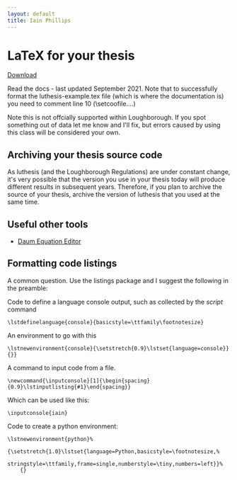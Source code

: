 ```yaml
---
layout: default
title: Iain Phillips
---
```


# LaTeX for your thesis

[Download](luthesis.zip)

Read the docs - last updated September 2021. Note that to successfully
format the luthesis-example.tex file (which is where the documentation
is) you need to comment line 10 (\\setcoofile\....)

Note this is not offcially supported within Loughborough. If you spot
something out of data let me know and I\'ll fix, but errors caused by
using this class will be considered your own.

## Archiving your thesis source code

As luthesis (and the Loughborough Regulations) are under constant
change, it\'s very possible that the version you use in your thesis
today will produce different results in subsequent years. Therefore, if
you plan to archive the source of your thesis, archive the version of
luthesis that you used at the same time.

## Useful other tools

-   [Daum Equation
    Editor](https://chrome.google.com/webstore/detail/daum-equation-editor/dinfmiceliiomokeofbocegmacmagjhe)

## Formatting code listings

A common question. Use the listings package and I suggest the following
in the preamble:

Code to define a language console output, such as collected by the
*script* command

    \lstdefinelanguage{console}{basicstyle=\ttfamily\footnotesize}

An environment to go with this

    \lstnewenvironment{console}{\setstretch{0.9}\lstset{language=console}}{}}

A command to input code from a file.

    \newcommand{\inputconsole}[1]{\begin{spacing}{0.9}\lstinputlisting{#1}\end{spacing}}

Which can be used like this:

    \inputconsole{iain}

Code to create a python environment:

    \lstnewenvironment{python}%
        {\setstretch{1.0}\lstset{language=Python,basicstyle=\footnotesize,%
        stringstyle=\ttfamily,frame=single,numberstyle=\tiny,numbers=left}}%
        {}
